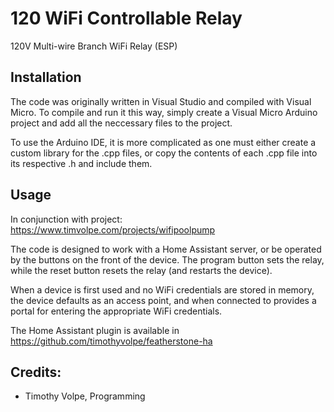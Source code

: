 # 120 WiFi Controllable Relay
120V Multi-wire Branch WiFi Relay (ESP)

## Installation

The code was originally written in Visual Studio and compiled with Visual Micro. To compile and run it this way, simply create a Visual Micro Arduino project and add all the neccessary files to the project.

To use the Arduino IDE, it is more complicated as one must either create a custom library for the .cpp files, or copy the contents of each .cpp file into its respective .h and include them.

## Usage

In conjunction with project: https://www.timvolpe.com/projects/wifipoolpump

The code is designed to work with a Home Assistant server, or be operated by the buttons on the front of the device. The program button sets the relay, while the reset button resets the relay (and restarts the device).

When a device is first used and no WiFi credentials are stored in memory, the device defaults as an access point, and when connected to provides a portal for entering the appropriate WiFi credentials.

The Home Assistant plugin is available in https://github.com/timothyvolpe/featherstone-ha

## Credits:
- Timothy Volpe, Programming
